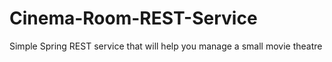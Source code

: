 # Cinema-Room-REST-Service
 Simple Spring REST service that will help you manage a small movie theatre
